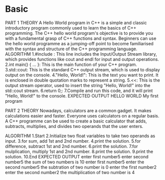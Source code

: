 # Basic
PART 1
THEORY
A Hello World program in C++ is a simple and classic introductory program commonly used to learn the basics of C++ programming. The C++ hello world program's objective is to provide you with a fundamental grasp of C++ functions and syntax. Beginners can use the hello world programme as a jumping-off point to become familiarised with the syntax and structure of the C++ programming language.
ALGORITHM
1.#include : This line includes the Input/Output Stream library, which provides functions like cout and endl for input and output operations.
2.int main() { ... }: This is the main function of your C++ program. 
3.std::cout: This is the standard C++ output stream, which is used to display output on the console.
4."Hello, World!": This is the text you want to print. It is enclosed in double quotation marks to represent a string.
5.<<: This is the output stream operator, used to insert the string "Hello, World!" into the std::cout stream.
6.return 0;: 
7.Compile and run this code, and it will print "Hello, World!" to the console.
EXPECTED OUTPUT
HELLO WORLD
My first program

PART 2
THEORY
Nowadays, calculators are a common gadget. It makes calculations easier and faster. Everyone uses calculators on a regular basis. A C++ programme can be used to create a basic calculator that adds, subtracts, multiplies, and divides two operands that the user enters.

ALGORITHM
1.Start
2.Initialize two float variables to take two operands as input.
3.for sum, add 1st and 2nd number.
4.print the solution.
5.for difference, subtract 1st and 2nd number.
6.print the solution.
7.for mulplication, multiply 1st and 2nd number.
8.print the solution.
9.print the solution.
10.End
EXPECTED OUTPUT
enter first number5
enter second number5
the sum of two numbers is 10
enter first number5
enter the second number5
the subtration of two number is 0
enter the first number2
enter the second number2
the multiplication of two number is 4
